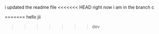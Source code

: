i  updated the readme file 
<<<<<<< HEAD
right now  i am in  the branch c 

=======
hello jii 
>>>>>>> dev
